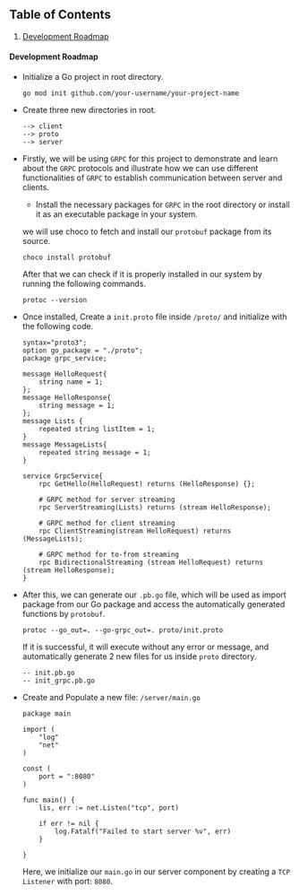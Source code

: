 ## Table of Contents

1. [Development Roadmap](#development-roadmap)

#### Development Roadmap

-   Initialize a Go project in root directory.

    ```
    go mod init github.com/your-username/your-project-name
    ```

-   Create three new directories in root.

    ```
    --> client
    --> proto
    --> server
    ```

-   Firstly, we will be using `GRPC` for this project to demonstrate and learn about the `GRPC` protocols and illustrate how we can use different functionalities of `GRPC` to establish communication between server and clients.

    -   Install the necessary packages for `GRPC` in the root directory or install it as an executable package in your system.

    we will use choco to fetch and install our `protobuf` package from its source.

    ```
    choco install protobuf
    ```

    After that we can check if it is properly installed in our system by running the following commands.

    ```
    protoc --version
    ```

-   Once installed, Create a `init.proto` file inside `/proto/` and initialize with the following code.

    ```
    syntax="proto3";
    option go_package = "./proto";
    package grpc_service;

    message HelloRequest{
        string name = 1;
    };
    message HelloResponse{
        string message = 1;
    };
    message Lists {
        repeated string listItem = 1;
    }
    message MessageLists{
        repeated string message = 1;
    }

    service GrpcService{
        rpc GetHello(HelloRequest) returns (HelloResponse) {};

        # GRPC method for server streaming
        rpc ServerStreaming(Lists) returns (stream HelloResponse);

        # GRPC method for client streaming
        rpc ClientStreaming(stream HelloRequest) returns (MessageLists);

        # GRPC method for to-from streaming
        rpc BidirectionalStreaming (stream HelloRequest) returns (stream HelloResponse);
    }
    ```

-   After this, we can generate our `.pb.go` file, which will be used as import package from our Go package and access the automatically generated functions by `protobuf`.

    ```
    protoc --go_out=. --go-grpc_out=. proto/init.proto
    ```

    If it is successful, it will execute without any error or message, and automatically generate 2 new files for us inside `proto` directory.

    ```
    -- init.pb.go
    -- init_grpc.pb.go
    ```

-   Create and Populate a new file: `/server/main.go`

    ```
    package main

    import (
        "log"
        "net"
    )

    const (
        port = ":8080"
    )

    func main() {
        lis, err := net.Listen("tcp", port)

        if err != nil {
            log.Fatalf("Failed to start server %v", err)
        }

    }

    ```

    Here, we initialize our `main.go` in our server component by creating a `TCP Listener` with port: `8080`.
